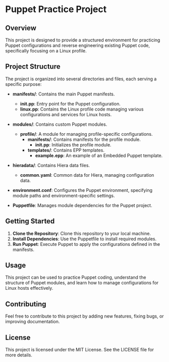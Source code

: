 # Puppet Practice Project

## Overview
This project is designed to provide a structured environment for practicing Puppet configurations and reverse engineering existing Puppet code, specifically focusing on a Linux profile.

## Project Structure
The project is organized into several directories and files, each serving a specific purpose:

- **manifests/**: Contains the main Puppet manifests.
  - **init.pp**: Entry point for the Puppet configuration.
  - **linux.pp**: Contains the Linux profile code managing various configurations and services for Linux hosts.

- **modules/**: Contains custom Puppet modules.
  - **profile/**: A module for managing profile-specific configurations.
    - **manifests/**: Contains manifests for the profile module.
      - **init.pp**: Initializes the profile module.
    - **templates/**: Contains EPP templates.
      - **example.epp**: An example of an Embedded Puppet template.

- **hieradata/**: Contains Hiera data files.
  - **common.yaml**: Common data for Hiera, managing configuration data.

- **environment.conf**: Configures the Puppet environment, specifying module paths and environment-specific settings.

- **Puppetfile**: Manages module dependencies for the Puppet project.

## Getting Started
1. **Clone the Repository**: Clone this repository to your local machine.
2. **Install Dependencies**: Use the Puppetfile to install required modules.
3. **Run Puppet**: Execute Puppet to apply the configurations defined in the manifests.

## Usage
This project can be used to practice Puppet coding, understand the structure of Puppet modules, and learn how to manage configurations for Linux hosts effectively.

## Contributing
Feel free to contribute to this project by adding new features, fixing bugs, or improving documentation. 

## License
This project is licensed under the MIT License. See the LICENSE file for more details.